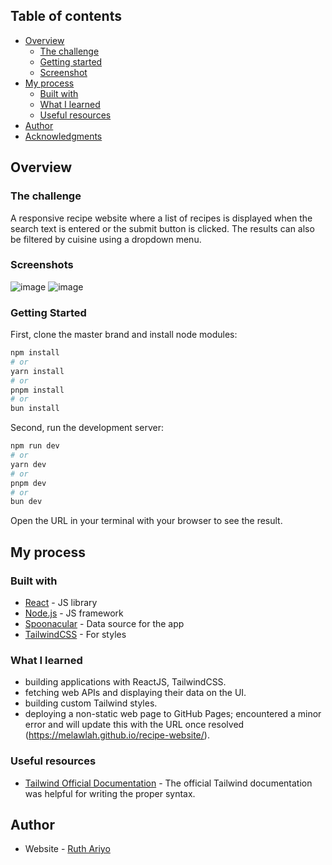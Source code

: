 ## Table of contents

- [Overview](#overview)
  - [The challenge](#the-challenge)
  - [Getting started](#getting-started)
  - [Screenshot](#screenshot)
- [My process](#my-process)
  - [Built with](#built-with)
  - [What I learned](#what-i-learned)
  - [Useful resources](#useful-resources)
- [Author](#author)
- [Acknowledgments](#acknowledgments)
  

## Overview

### The challenge
A responsive recipe website where a list of recipes is displayed when the search text is entered or the submit button is clicked. The results can also be filtered by cuisine using a dropdown menu.

### Screenshots
![image](https://github.com/user-attachments/assets/8f6c092c-77fb-4d24-956a-32669970eb8e)
![image](https://github.com/user-attachments/assets/2f3048e8-0c9e-4f9d-bc1c-c7da3698289c)


### Getting Started

First, clone the master brand and install node modules:

```bash
npm install
# or
yarn install
# or
pnpm install
# or
bun install
```

Second, run the development server:

```bash
npm run dev
# or
yarn dev
# or
pnpm dev
# or
bun dev
```

Open the URL in your terminal with your browser to see the result.


## My process


### Built with 
- [React](https://reactjs.org/) - JS library
- [Node.js](https://nodejs.org/) - JS framework
- [Spoonacular](https://spoonacular.com/food-api/docs) - Data source for the app
- [TailwindCSS](https://tailwindcss.com/) - For styles

### What I learned
- building applications with ReactJS, TailwindCSS.
- fetching web APIs and displaying their data on the UI.
- building custom Tailwind styles.
- deploying a non-static web page to GitHub Pages; encountered a minor error and will update this with the URL once resolved (https://melawlah.github.io/recipe-website/).

### Useful resources
- [Tailwind Official Documentation](https://tailwindcss.com/) - The official Tailwind documentation was helpful for writing the proper syntax.


## Author

- Website - [Ruth Ariyo](https://www.ruthariyo.com)










